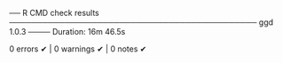 ── R CMD check results ───────────────────────────────────────────── ggd 1.0.3 ────
Duration: 16m 46.5s

0 errors ✔ | 0 warnings ✔ | 0 notes ✔
